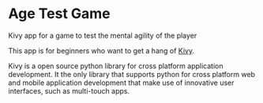 # Age Test Game

Kivy app for a game to test the mental agility of the player

This app is for beginners who want to get a hang of [Kivy](https://kivy.org).

Kivy is a open source python library for cross platform application development. It the only library that supports python for cross platform web and mobile application development that make use of innovative user interfaces, such as multi-touch apps.



